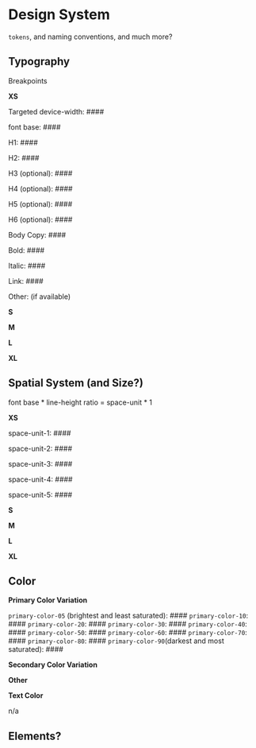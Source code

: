 # Design System

`tokens`, and naming conventions, and much more?

## Typography

Breakpoints

**XS**

Targeted device-width: ####

font base: ####

H1: ####

H2: ####

H3 (optional): ####

H4 (optional): ####

H5 (optional): ####

H6 (optional): ####

Body Copy: ####

Bold: ####

Italic: ####

Link: ####

Other: (if available)

**S**

**M**

**L**

**XL**

## Spatial System (and Size?)

font base * line-height ratio = space-unit * 1

**XS**

space-unit-1: ####

space-unit-2: ####

space-unit-3: ####

space-unit-4: ####

space-unit-5: ####

**S**

**M**

**L**

**XL**

## Color

**Primary Color Variation**

`primary-color-05` (brightest and least saturated): ####
`primary-color-10`: ####
`primary-color-20`: ####
`primary-color-30`: ####
`primary-color-40`: ####
`primary-color-50`: ####
`primary-color-60`: ####
`primary-color-70`: ####
`primary-color-80`: ####
`primary-color-90`(darkest and most saturated): ####

**Secondary Color Variation**

**Other**

**Text Color**

n/a

## Elements?
